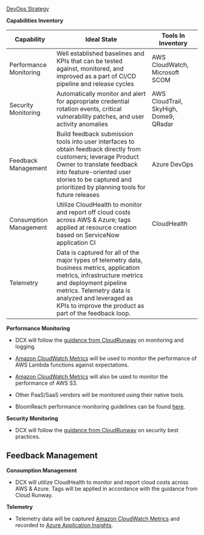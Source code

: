 [DevOps Strategy](/Project-Artifacts/DevOps-Strategy)

**Capabilities Inventory**

|Capability|Ideal State|Tools In Inventory|
|--|--|--|
|Performance Monitoring|Well established baselines and KPIs that can be tested against, monitored, and improved as a part of CI/CD pipeline and release cycles|AWS CloudWatch, Microsoft SCOM|
|Security Monitoring|Automatically monitor and alert for appropriate credential rotation events, critical vulnerability patches, and user activity anomalies|AWS CloudTrail, SkyHigh, Dome9, QRadar|
|Feedback Management|Build feedback submission tools into user interfaces to obtain feedback directly from customers; leverage Product Owner to translate feedback into feature-oriented user stories to be captured and prioritized by planning tools for future releases|Azure DevOps|
|Consumption Management|Utilize CloudHealth to monitor and report off cloud costs across AWS & Azure; tags applied at resource creation based on ServiceNow application CI|CloudHealth|
|Telemetry|Data is captured for all of the major types of telemetry data, business metrics, application metrics, infrastructure metrics and deployment pipeline metrics.  Telemetry data is analyzed and leveraged as KPIs to improve the product as part of the feedback loop.| |

**Performance Monitoring**
- DCX will follow the [guidance from CloudRunway](https://phillips66.sharepoint.com/sites/IT_CloudRunway/DOH/Pages/Monitoring%20and%20Logging.aspx) on monitoring and logging.

- [Amazon CloudWatch Metrics](https://docs.aws.amazon.com/lambda/latest/dg/monitoring-functions.html) will be used to monitor the performance of AWS Lambda functions against expectations.  

- [Amazon CloudWatch Metrics](https://docs.aws.amazon.com/AmazonS3/latest/dev/cloudwatch-monitoring.html) will also be used to monitor the performance of AWS S3.

- Other PaaS/SaaS vendors will be monitored using their native tools.  

- BloomReach performance monitoring guidelines can be found [here](https://documentation.bloomreach.com/library/concepts/web-application/jmx-management-beans-support.html).

**Security Monitoring**
- DCX will follow the [guidance from CloudRunway](https://phillips66.sharepoint.com/sites/IT_CloudRunway/DOH/Pages/Security.aspx) on security best practices.

**Feedback Management**
- 
**Consumption Management**
- DCX will utilize CloudHealth to monitor and report cloud costs across AWS & Azure.  Tags will be applied in accordance with the guidance from Cloud Runway.

**Telemetry**
- Telemetry data will be captured [Amazon CloudWatch Metrics](https://docs.aws.amazon.com/AmazonS3/latest/dev/cloudwatch-monitoring.html) and recorded to [Azure Application Insights](https://docs.microsoft.com/en-us/azure/azure-monitor/app/app-insights-overview).
